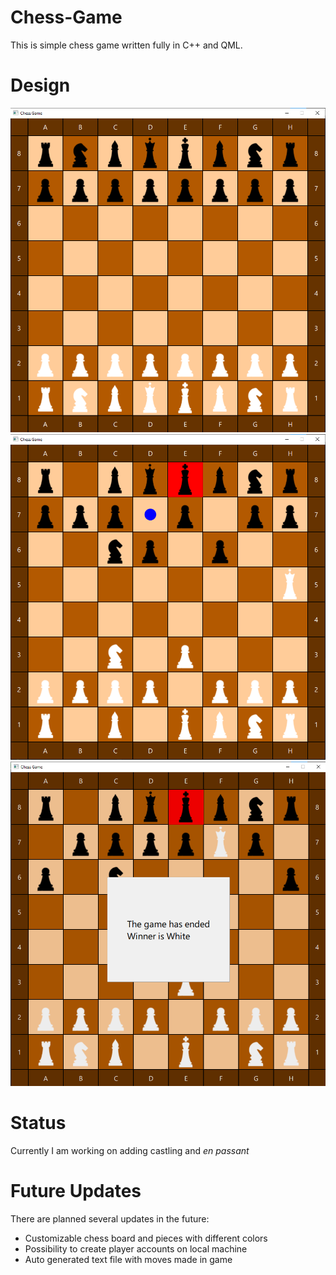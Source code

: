 # Chess-Game
This is simple chess game written fully in C++ and QML.

# Design 
![alt text](ScreenShoots/img1.png)
![alt text](ScreenShoots/img2.png)
![alt text](ScreenShoots/img3.png)

# Status
Currently I am working on adding castling and *en passant*

# Future Updates
There are planned several updates in the future:
* Customizable chess board and pieces with different colors
* Possibility to create player accounts on local machine
* Auto generated text file with moves made in game
